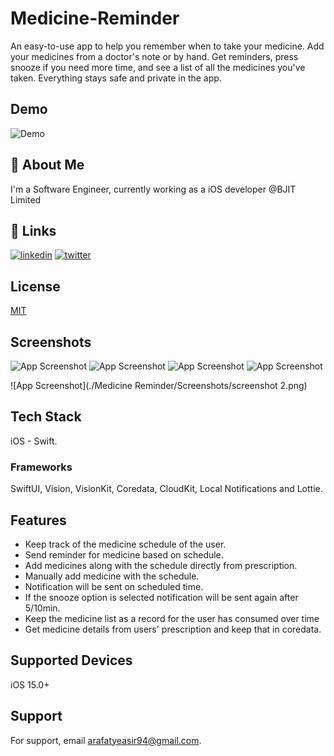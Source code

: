# Medicine-Reminder

An easy-to-use app to help you remember when to take your medicine. Add your medicines from a doctor's note or by hand. Get reminders, press snooze if you need more time, and see a list of all the medicines you've taken. Everything stays safe and private in the app.

## Demo

![Demo](https://i.ibb.co/0YJzyx5/demo.gif)

## 🚀 About Me

I'm a Software Engineer, currently working as a iOS developer @BJIT Limited

## 🔗 Links

[![linkedin](https://img.shields.io/badge/linkedin-0A66C2?style=for-the-badge&logo=linkedin&logoColor=white)](https://www.linkedin.com/in/yeasirarafatshahed/)
[![twitter](https://img.shields.io/badge/twitter-1DA1F2?style=for-the-badge&logo=twitter&logoColor=white)](https://twitter.com/arafat_shahed)

## License

[MIT](https://choosealicense.com/licenses/mit/)

## Screenshots

![App Screenshot](https://i.ibb.co/VMLFBZC/screenshot-1.png)
![App Screenshot](https://i.ibb.co/Vmhw24g/screenshot-3.png)
![App Screenshot](https://i.ibb.co/4V1fS8w/screenshot-4.png)
![App Screenshot](https://i.ibb.co/HKvsP3z/screenshot-7.png)

![App Screenshot](./Medicine Reminder/Screenshots/screenshot 2.png)

## Tech Stack

iOS - Swift.

### Frameworks

SwiftUI, Vision, VisionKit, Coredata, CloudKit, Local Notifications and Lottie.

## Features

- Keep track of the medicine schedule of the user.
- Send reminder for medicine based on schedule.
- Add medicines along with the schedule directly from prescription.
- Manually add medicine with the schedule.
- Notification will be sent on scheduled time.
- If the snooze option is selected notification will be sent again after 5/10min.
- Keep the medicine list as a record for the user has consumed over time
- Get medicine details from users' prescription and keep that in coredata.

## Supported Devices

iOS 15.0+

## Support

For support, email arafatyeasir94@gmail.com.
